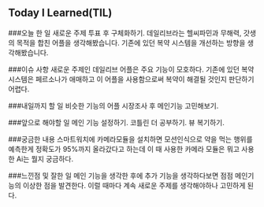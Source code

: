 ## Today I Learned(TIL)

###오늘 한 일
새로운 주제 투표 후 구체화하기.
데일리브라는 헬씨파민과 무해력, 갓생의 목적을 합친 어플을 생각해봤습니다.
기존에 있던 복약 시스템을 개선하는 방향을 생각해봤습니다.

###이슈 사항
새로운 주제인 데일리브 어플은 주요 기능이 모호하다.
기존에 있던 복약 시스템은 페르소나가 애매하고 이 어플을 사용함으로써 복약이 해결될 것인지 판단하기 어렵다.

###내일까지 할 일
비슷한 기능의 어플 시장조사 후 메인기능 고민해보기.

###앞으로 해야할 일
메인 기능 설정하기.
코틀린 더 공부하기.
뷰 복기하기.


###궁금한 내용
스마트워치에 카메라모듈을 설치하면 모션인식으로 약을 먹는 행위를 예측한게 정확도가 95%까지 올라갔다고 하는데 이 때 사용한 카메라 모듈은 뭐고 사용한 Ai는 뭘지 궁금하다.


###느낀점 및 잘한 일
메인 기능을 생각한 후에 추가 기능을 생각하다보면 점점 메인기능의 이상한 점을 발견한다. 이럴 때마다 계속 새로운 주제를 생각해야하나 고민하게 된다.
